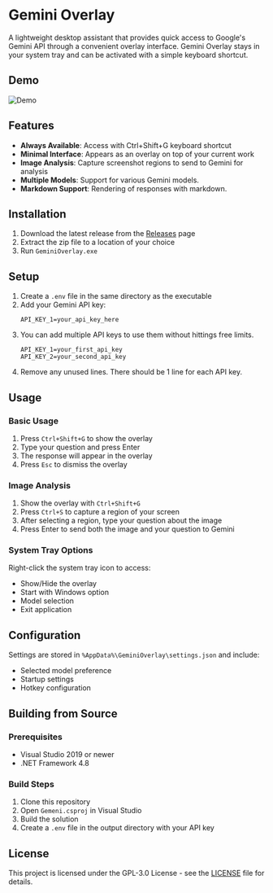 # Gemini Overlay

A lightweight desktop assistant that provides quick access to Google's Gemini API through a convenient overlay interface. Gemini Overlay stays in your system tray and can be activated with a simple keyboard shortcut.

## Demo

![Demo](Demo/showcase.gif)


## Features

- **Always Available**: Access with Ctrl+Shift+G keyboard shortcut
- **Minimal Interface**: Appears as an overlay on top of your current work
- **Image Analysis**: Capture screenshot regions to send to Gemini for analysis
- **Multiple Models**: Support for various Gemini models.
- **Markdown Support**: Rendering of responses with markdown.

## Installation

1. Download the latest release from the [Releases](https://github.com/mre31/gemini-overlay/releases) page
2. Extract the zip file to a location of your choice
3. Run `GeminiOverlay.exe`

## Setup

1. Create a `.env` file in the same directory as the executable
2. Add your Gemini API key:
   ```
   API_KEY_1=your_api_key_here
   ```
3. You can add multiple API keys to use them without hittings free limits.
   ```
   API_KEY_1=your_first_api_key
   API_KEY_2=your_second_api_key
   ```
4. Remove any unused lines. There should be 1 line for each API key.

## Usage

### Basic Usage

1. Press `Ctrl+Shift+G` to show the overlay
2. Type your question and press Enter
3. The response will appear in the overlay
4. Press `Esc` to dismiss the overlay

### Image Analysis

1. Show the overlay with `Ctrl+Shift+G`
2. Press `Ctrl+S` to capture a region of your screen
3. After selecting a region, type your question about the image
4. Press Enter to send both the image and your question to Gemini

### System Tray Options

Right-click the system tray icon to access:

- Show/Hide the overlay
- Start with Windows option
- Model selection
- Exit application

## Configuration

Settings are stored in `%AppData%\GeminiOverlay\settings.json` and include:

- Selected model preference
- Startup settings
- Hotkey configuration

## Building from Source

### Prerequisites

- Visual Studio 2019 or newer
- .NET Framework 4.8

### Build Steps

1. Clone this repository
2. Open `Gemeni.csproj` in Visual Studio
3. Build the solution
4. Create a `.env` file in the output directory with your API key

## License

This project is licensed under the GPL-3.0 License - see the [LICENSE](LICENSE) file for details. 
